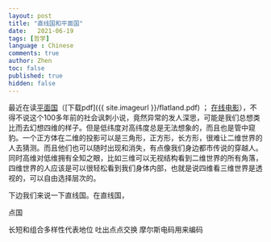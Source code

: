 ```yaml
---
layout: post
title: "直线国和平面国"
date:   2021-06-19
tags: [哲学]
language : Chinese
comments: true
author: Zhen
toc: false
published: true
hidden: false
---
```

最近在读[平面国](https://zh.wikipedia.org/wiki/%E5%B9%B3%E9%9D%A2%E5%9C%8B)（[下载pdf]({{ site.imageurl }}/flatland.pdf) ； [在线电影](https://youtu.be/Mfglluny8Z0)），不得不说这个100多年前的社会讽刺小说，竟然异常的发人深思，可能是我们总想类比而去幻想四维的样子。但是低纬度对高纬度总是无法想象的，而且也是管中窥豹。一个正方体在二维的投影可以是三角形，正方形，长方形，很难让二维世界的人去猜测。而且他们也可以随时出现和消失，有点像我们身边都市传说的穿越人。同时高维对低维拥有全知之眼，比如三维可以无视结构看到二维世界的所有角落，四维世界的人应该是可以很轻松看到我们身体内部，也就是说四维看三维世界是透视的，可以自由选择层次的。

下边我们来说一下直线国。在直线国，

点国

长短和组合多样性代表地位
吐出点点交换
摩尔斯电码用来编码

 
<!--stackedit_data:
eyJoaXN0b3J5IjpbLTIwOTMzODU5MDcsLTU0MTg4OTQ3MSwxMz
Q0MjYwMjEzLDgyMTM1NDk2MSwtODM0NDg5MzMyLC05MjM4Nzc5
OTgsMTI0OTczMjg3MSw1MDk5NzM5NjgsODA2NjQ5NDksMTg2OD
U0NjgzOV19
-->